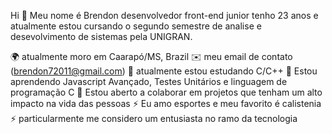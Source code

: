 Hi 👋 Meu nome é Brendon
desenvolvedor front-end junior
tenho 23 anos e atualmente estou cursando o segundo semestre de analise e desevolvimento de sistemas pela UNIGRAN.


🌍 atualmente moro em Caarapó/MS, Brazil
✉️ meu email de contato (brendon72011@gmail.com)
🚀 atualmente estou estudando C/C++
🧠 Estou aprendendo Javascript Avançado, Testes Unitários e linguagem de programação C
🤝 Estou aberto a colaborar em projetos que tenham um alto impacto na vida das pessoas
⚡ Eu amo esportes e meu favorito é calistenia
⚡ particularmente me considero um entusiasta no ramo da tecnologia
